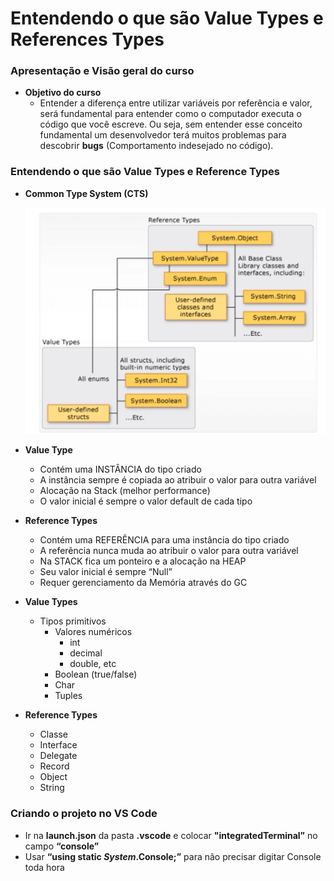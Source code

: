 # Entendendo o que são Value Types e References Types

### **Apresentação e Visão geral do curso**

- **Objetivo do curso**
    - Entender a diferença entre utilizar variáveis por referência e valor, será fundamental para entender como o computador executa o código que você escreve. Ou seja, sem entender esse conceito fundamental um desenvolvedor terá muitos problemas para descobrir **bugs** (Comportamento indesejado no código).

### **Entendendo o que são Value Types e Reference Types**

- **Common Type System (CTS)**
    
    ![Untitled](Entendendo%20o%20que%20sa%CC%83o%20Value%20Types%20e%20References%20Typ%2070486272c74e446c8450ff6776ee202f/Untitled.png)
    
- **Value Type**
    - Contém uma INSTÂNCIA do tipo criado
    - A instância sempre é copiada ao atribuir o valor para outra variável
    - Alocação na Stack (melhor performance)
    - O valor inicial é sempre o valor default de cada tipo
- **Reference Types**
    - Contém uma REFERÊNCIA para uma instância do tipo criado
    - A referência nunca muda ao atribuir o valor para outra variável
    - Na STACK fica um ponteiro e a alocação na HEAP
    - Seu valor inicial é sempre “Null”
    - Requer gerenciamento da Memória através do GC
- **Value Types**
    - Tipos primitivos
        - Valores numéricos
            - int
            - decimal
            - double, etc
        - Boolean (true/false)
        - Char
        - Tuples
- **Reference Types**
    - Classe
    - Interface
    - Delegate
    - Record
    - Object
    - String

### **Criando o projeto no VS Code**

- Ir na **launch.json** da pasta **.vscode** e colocar **"integratedTerminal”** no campo **“console”**
- Usar **“using static *System*.Console;”** para não precisar digitar Console toda hora